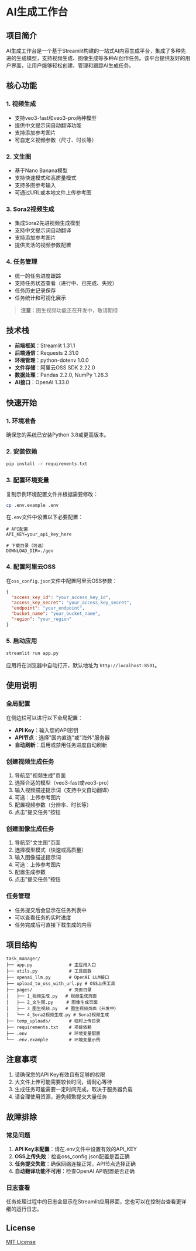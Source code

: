 # AI生成工作台

## 项目简介

AI生成工作台是一个基于Streamlit构建的一站式AI内容生成平台，集成了多种先进的生成模型，支持视频生成、图像生成等多种AI创作任务。该平台提供友好的用户界面，让用户能够轻松创建、管理和跟踪AI生成任务。

## 核心功能

### 1. 视频生成
- 支持veo3-fast和veo3-pro两种模型
- 提供中文提示词自动翻译功能
- 支持添加参考图片
- 可自定义视频参数（尺寸、时长等）

### 2. 文生图
- 基于Nano Banana模型
- 支持快速模式和高质量模式
- 支持多图参考输入
- 可通过URL或本地文件上传参考图

### 3. Sora2视频生成
- 集成Sora2先进视频生成模型
- 支持中文提示词自动翻译
- 支持添加参考图片
- 提供灵活的视频参数配置

### 4. 任务管理
- 统一的任务进度跟踪
- 支持任务状态查看（进行中、已完成、失败）
- 任务历史记录保存
- 任务统计和可视化展示

> **注意**：图生视频功能正在开发中，敬请期待

## 技术栈

- **前端框架**：Streamlit 1.31.1
- **后端通信**：Requests 2.31.0
- **环境管理**：python-dotenv 1.0.0
- **文件存储**：阿里云OSS SDK 2.22.0
- **数据处理**：Pandas 2.2.0, NumPy 1.26.3
- **AI接口**：OpenAI 1.33.0

## 快速开始

### 1. 环境准备

确保您的系统已安装Python 3.8或更高版本。

### 2. 安装依赖

```bash
pip install -r requirements.txt
```

### 3. 配置环境变量

复制示例环境配置文件并根据需要修改：

```bash
cp .env.example .env
```

在`.env`文件中设置以下必要配置：

```
# API配置
API_KEY=your_api_key_here

# 下载目录（可选）
DOWNLOAD_DIR=./gen
```

### 4. 配置阿里云OSS

在`oss_config.json`文件中配置阿里云OSS参数：

```json
{
  "access_key_id": "your_access_key_id",
  "access_key_secret": "your_access_key_secret",
  "endpoint": "your_endpoint",
  "bucket_name": "your_bucket_name",
  "region": "your_region"
}
```

### 5. 启动应用

```bash
streamlit run app.py
```

应用将在浏览器中自动打开，默认地址为 `http://localhost:8501`。

## 使用说明

### 全局配置

在侧边栏可以进行以下全局配置：
- **API Key**：输入您的API密钥
- **API节点**：选择"国内直连"或"海外"服务器
- **自动刷新**：启用或禁用任务进度自动刷新

### 创建视频生成任务

1. 导航至"视频生成"页面
2. 选择合适的模型（veo3-fast或veo3-pro）
3. 输入视频描述提示词（支持中文自动翻译）
4. 可选：上传参考图片
5. 配置视频参数（分辨率、时长等）
6. 点击"提交任务"按钮

### 创建图像生成任务

1. 导航至"文生图"页面
2. 选择模型模式（快速或高质量）
3. 输入图像描述提示词
4. 可选：上传参考图片
5. 配置生成参数
6. 点击"提交任务"按钮

### 任务管理

- 任务提交后会显示在任务列表中
- 可以查看任务的实时进度
- 任务完成后可直接下载生成的内容

## 项目结构

```
task_manager/
├── app.py              # 主应用入口
├── utils.py            # 工具函数
├── openai_llm.py       # OpenAI LLM接口
├── upload_to_oss_with_url.py # OSS上传工具
├── pages/              # 页面目录
│   ├── 1_视频生成.py   # 视频生成页面
│   ├── 2_文生图.py     # 图像生成页面
│   ├── 3_图生视频.py   # 图生视频页面（开发中）
│   └── 4_Sora2视频生成.py # Sora2视频生成
├── temp_uploads/       # 临时上传目录
├── requirements.txt    # 项目依赖
├── .env                # 环境变量配置
└── .env.example        # 环境变量示例
```

## 注意事项

1. 请确保您的API Key有效且有足够的权限
2. 大文件上传可能需要较长时间，请耐心等待
3. 生成任务可能需要一定时间完成，取决于服务器负载
4. 请合理使用资源，避免频繁提交大量任务

## 故障排除

### 常见问题

1. **API Key未配置**：请在.env文件中设置有效的API_KEY
2. **OSS上传失败**：检查oss_config.json配置是否正确
3. **任务提交失败**：确保网络连接正常，API节点选择正确
4. **自动翻译功能不可用**：检查OpenAI API配置是否正确

### 日志查看

任务处理过程中的日志会显示在Streamlit应用界面，您也可以在控制台查看更详细的运行日志。

## License

[MIT License](LICENSE)